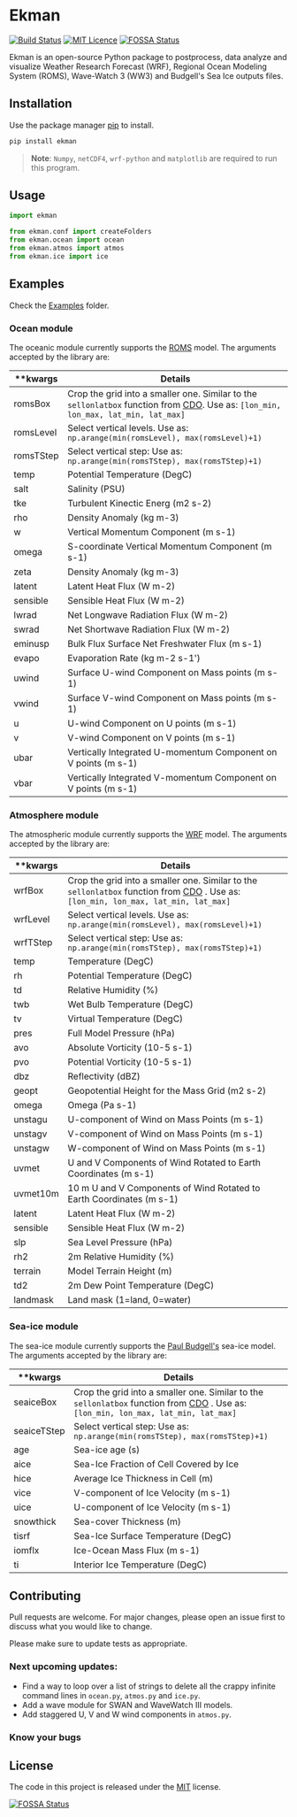 # Ekman
[![Build Status](https://travis-ci.org/uesleisutil/ekman.svg?branch=main)](https://travis-ci.org/uesleisutil/ekman)
[![MIT Licence](https://badges.frapsoft.com/os/mit/mit.png?v=103)](https://opensource.org/licenses/mit-license.php)
[![FOSSA Status](https://app.fossa.com/api/projects/git%2Bgithub.com%2Fuesleisutil%2FEkman.svg?type=shield)](https://app.fossa.com/projects/git%2Bgithub.com%2Fuesleisutil%2FEkman?ref=badge_shield)

Ekman is an open-source Python package to postprocess, data analyze and visualize Weather Research Forecast (WRF), Regional Ocean Modeling System (ROMS), Wave-Watch 3 (WW3) and Budgell's Sea Ice outputs files.

## Installation

Use the package manager [pip](https://pip.pypa.io/en/stable/) to install.

```bash
pip install ekman
```

> **Note**: `Numpy`, `netCDF4`, `wrf-python` and `matplotlib` are required to run this program.


## Usage

```python
import ekman

from ekman.conf import createFolders
from ekman.ocean import ocean
from ekman.atmos import atmos
from ekman.ice import ice
```

## Examples
Check the [Examples] folder.


### Ocean module

The oceanic module currently supports the [ROMS] model. The arguments accepted by the library are:

| **kwargs  | Details |
| ------    | ------ |
| romsBox   | Crop the grid into a smaller one. Similar to the `sellonlatbox` function from [CDO]. Use as: `[lon_min, lon_max, lat_min, lat_max]` |
| romsLevel | Select vertical levels. Use as: `np.arange(min(romsLevel), max(romsLevel)+1)` |
| romsTStep | Select vertical step: Use as: ` np.arange(min(romsTStep), max(romsTStep)+1)` |
| temp      | Potential Temperature (DegC) |
| salt      | Salinity (PSU) |
| tke       | Turbulent Kinectic Energ (m2 s-2)|
| rho       | Density Anomaly (kg m-3) |
| w         | Vertical Momentum Component (m s-1) |
| omega     | S-coordinate Vertical Momentum Component (m s-1) |
| zeta      | Density Anomaly (kg m-3) |
| latent    | Latent Heat Flux (W m-2) |
| sensible  | Sensible Heat Flux (W m-2) |
| lwrad     | Net Longwave Radiation Flux (W m-2) |
| swrad     | Net Shortwave Radiation Flux (W m-2) |
| eminusp   | Bulk Flux Surface Net Freshwater Flux (m s-1) |
| evapo     | Evaporation Rate (kg m-2 s-1') |
| uwind     | Surface U-wind Component on Mass points (m s-1) |
| vwind     | Surface V-wind Component on Mass points (m s-1) |
| u         | U-wind Component on U points (m s-1) |
| v         | V-wind Component on V points (m s-1) |
| ubar      | Vertically Integrated U-momentum Component on V points (m s-1) |
| vbar      | Vertically Integrated V-momentum Component on V points (m s-1) |

### Atmosphere module

The atmospheric module currently supports the [WRF] model. The arguments accepted by the library are:

| **kwargs  | Details |
| ------    | ------ |
| wrfBox   | Crop the grid into a smaller one. Similar to the `sellonlatbox` function from [CDO] . Use as: `[lon_min, lon_max, lat_min, lat_max]`  |
| wrfLevel | Select vertical levels. Use as: `np.arange(min(romsLevel), max(romsLevel)+1)` |
| wrfTStep | Select vertical step: Use as: ` np.arange(min(romsTStep), max(romsTStep)+1)` |
| temp     | Temperature (DegC) |
| rh       | Potential Temperature (DegC) |
| td       | Relative Humidity (%) |
| twb      | Wet Bulb Temperature (DegC) |
| tv       | Virtual Temperature (DegC) |
| pres     | Full Model Pressure (hPa)|
| avo      | Absolute Vorticity (10-5 s-1) |
| pvo      | Potential Vorticity (10-5 s-1) |
| dbz      | Reflectivity (dBZ) |
| geopt    | Geopotential Height for the Mass Grid (m2 s-2) |
| omega    | Omega (Pa s-1) |
| unstagu  | U-component of Wind on Mass Points (m s-1) |
| unstagv  | V-component of Wind on Mass Points (m s-1) |
| unstagw  | W-component of Wind on Mass Points (m s-1) |
| uvmet    | U and V Components of Wind Rotated to Earth Coordinates (m s-1) |
| uvmet10m | 10 m U and V Components of Wind Rotated to Earth Coordinates (m s-1) |
| latent   | Latent Heat Flux (W m-2) |
| sensible | Sensible Heat Flux (W m-2) |
| slp      | Sea Level Pressure (hPa) |
| rh2      | 2m Relative Humidity (%) |
| terrain  | Model Terrain Height (m) |
| td2      | 2m Dew Point Temperature (DegC) |
| landmask | Land mask (1=land, 0=water) |

### Sea-ice module

The sea-ice module currently supports the [Paul Budgell's] sea-ice model. The arguments accepted by the library are:

| **kwargs  | Details |
| ------    | ------ |
| seaiceBox   | Crop the grid into a smaller one. Similar to the `sellonlatbox` function from [CDO] . Use as: `[lon_min, lon_max, lat_min, lat_max]`  |
| seaiceTStep | Select vertical step: Use as: ` np.arange(min(romsTStep), max(romsTStep)+1)` |
| age     | Sea-ice age (s) |
| aice       | Sea-Ice Fraction of Cell Covered by Ice |
| hice       | Average Ice Thickness in Cell (m) |
| vice      | V-component of Ice Velocity (m s-1) |
| uice | U-component of Ice Velocity (m s-1) |
| snowthick | Sea-cover Thickness (m)|
| tisrf      | Sea-Ice Surface Temperature (DegC) |
| iomflx      |  Ice-Ocean Mass Flux (m s-1) |
| ti      |  Interior Ice Temperature (DegC) |

## Contributing
Pull requests are welcome. For major changes, please open an issue first to discuss what you would like to change.

Please make sure to update tests as appropriate.

### Next upcoming updates:
 - Find a way to loop over a list of strings to delete all the crappy infinite command lines in `ocean.py`, `atmos.py` and `ice.py`.
 - Add a wave module for SWAN and WaveWatch III models.
 - Add staggered U, V and W wind components in `atmos.py`.

### Know your bugs 


## License
The code in this project is released under the [MIT](https://choosealicense.com/licenses/mit/) license.

[![FOSSA Status](https://app.fossa.com/api/projects/git%2Bgithub.com%2Fuesleisutil%2FEkman.svg?type=large)](https://app.fossa.com/projects/git%2Bgithub.com%2Fuesleisutil%2FEkman?ref=badge_large)

[//]: # (http://stackoverflow.com/questions/4823468/store-comments-in-markdown-syntax)

[Examples]: <https://github.com/uesleisutil/ekman/tree/main/examples>
[ROMS]: <https://www.myroms.org/>
[CDO]: <https://code.mpimet.mpg.de/projects/cdo/>
[Paul Budgell's]: <https://link.springer.com/article/10.1007/s10236-005-0008-3>
[WRF]: <https://www.mmm.ucar.edu/weather-research-and-forecasting-model> 
